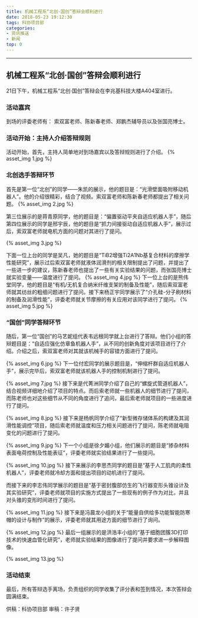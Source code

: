 ```yaml
---
title: 机械工程系“北创·国创”答辩会顺利进行
date: 2018-05-23 19:12:30
tags: 科协项目部
categories:
- 资讯推送
- 新闻
top: 0
---
```

***


## 机械工程系“北创·国创”答辩会顺利进行
<!-- more -->
21日下午，机械工程系“北创·国创”答辩会在李兆基科技大楼A404室进行。
### 活动嘉宾
到场的评委老师有：
索双富老师、陈新春老师、郑鹏杰辅导员以及张国亮博士。

### 活动开始：主持人介绍答辩规则
活动开始，首先，主持人简单地对到场嘉宾以及答辩规则进行了介绍。
{% asset_img 1.jpg %}

### 北创选手答辩环节
首先是第一位“北创”的同学——朱凯的展示，他的题目是：“光滑壁面吸附移动机器人”。他的介绍很精彩，结合了视频。索双富老师和陈新春老师都提出了相关问题。 
{% asset_img 2.jpg %}

第三位展示的是蒋青原同学，他的题目是：“偏置驱动平夹自适应机器人手”，随后第四位展示的同学是邢宇辰，他的题目是“抓力间接驱动自适应机器人手”，展示过后，索双富老师就电机方面的问题对其进行了提问。

{% asset_img 3.jpg %}

下面一位上台的同学是吴凡，她的题目是“TiB2增强Ti2A1Nb基复合材料的摩擦学性能研究”，展示过后索双富老师就液体润滑剂的相关限制提出了问题，并提出了一些进一步的建议，陈新春老师也提出了一些有关实验结果的问题，而张国亮博士就实验变量——温度进行了提问。
{% asset_img 4.jpg %}
下一位上台的是熊伟堂同学，他的题目是“有机/无机复合纳米纤维支架的制备及性能”，随后索双富老师就其纺丝的粗细问题进行了提问。接下来杨正宇同学展示了“介孔硅-分子刷材料的制备及润滑性能”，评委老师就关节摩擦的有关应用对该同学进行了提问。
{% asset_img 5.jpg %}

### “国创”同学答辩环节
随后，第一位“国创”的马艺妮组代表韦远根同学就上台进行了答辩。他们小组的答辩题目是：“自适应强化仿章鱼机器人手”，从不同的创新角度对该项目进行了介绍。介绍之后，索双富老师对其就该机械手的容错方面进行了提问。

{% asset_img 6.jpg %}
下一位付宏同学的展示题目是，“伸缩杆群自适应机器人手”，展示完毕后，索双富老师就该机器人手的控制机制进行了提问。

{% asset_img 7.jpg %}
接下来是代菁洲同学介绍了自己的“螺旋式管道机器人”，结合视频详细地介绍了项目的特点。而后索老师就一些机器人的细节进行了提问，而陈老师也对这些细节从不同的角度进行了追问，最后索老师就项目的一些进度进行了提问。


{% asset_img 8.jpg %}
接下来是杨帆同学介绍了“新型微存储体系的构建及其润滑性能调控”项目，随后索老师就温度和压力相关问题进行了提问，陈老师就电阻变化的问题进行了提问。


{% asset_img 9.jpg %}
下一个小组是徐夕媚小组，他们展示的题目是“掺杂材料表面电荷控制及性能表征”，评委老师就实验结果进行了一些提问。

{% asset_img 10.jpg %}
接下来展示的李思杰同学的题目是“基于人工肌肉的柔性机器人”，评委老师就冷却方面和提出项目的动机进行了提问。

而接下来的李志伟同学展示的题目是“基于密封腹部仿生的飞行器变形头锥设计及其实验研究”，评委老师就项目的实施方式提出了一些现有的例子作为对比，并且对头锥的变形时间进行了提问。

{% asset_img 11.jpg %}
接下来是冯晨龙小组的关于“能量自供给多功能智能防寒帽的设计与制作”的展示，评委老师就其用途方面的细节进行了询问。

{% asset_img 12.jpg %}
最后一组展示的是洪浩丰小组的“基于细胞团簇3D打印技术的快速血管化研究”，老师就实验结果的图像进行了提问并要求进一步解释图像。

{% asset_img 13.jpg %}

### 活动结束
最后，所有答辩选手离场，负责组织的同学收集了评分表和签到情况，本次答辩会圆满结束。

供稿：科协项目部
审稿：许子贤
